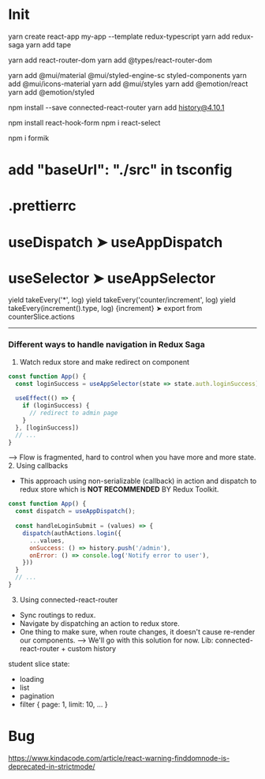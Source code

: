 # Init 
yarn create react-app my-app --template redux-typescript
yarn add redux-saga
yarn add tape

yarn add react-router-dom
yarn add @types/react-router-dom

yarn add @mui/material @mui/styled-engine-sc styled-components
yarn add @mui/icons-material 
yarn add @mui/styles
yarn add @emotion/react
yarn add @emotion/styled

npm install --save connected-react-router
yarn add history@4.10.1

npm install react-hook-form
npm i react-select

npm i formik
# add  "baseUrl": "./src" in tsconfig

# .prettierrc

# useDispatch ➤ useAppDispatch
# useSelector ➤ useAppSelector

yield takeEvery('*', log)
yield takeEvery('counter/increment', log)
yield takeEvery(increment().type, log)  {increment} ➤ export from counterSlice.actions


----
### Different ways to handle navigation in Redux Saga
1. Watch redux store and make redirect on component
```jsx
const function App() {
  const loginSuccess = useAppSelector(state => state.auth.loginSuccess)
  
  useEffect(() => {
    if (loginSuccess) {
      // redirect to admin page
    }
  }, [loginSuccess])
  // ...
}
```
--> Flow is fragmented, hard to control when you have more and more state.
2. Using callbacks
- This approach using non-serializable (callback) in action and dispatch to redux store which is **NOT RECOMMENDED** BY Redux Toolkit.
```jsx
const function App() {
  const dispatch = useAppDispatch();
  
  const handleLoginSubmit = (values) => {
    dispatch(authActions.login({
      ...values,
      onSuccess: () => history.push('/admin'),
      onError: () => console.log('Notify error to user'),
    }))
  }
  // ...
}
```
3. Using connected-react-router
- Sync routings to redux.
- Navigate by dispatching an action to redux store.
- One thing to make sure, when route changes, it doesn't cause re-render our components.
--> We'll go with this solution for now.
Lib: connected-react-router + custom history


student slice state:
- loading
- list
- pagination
- filter { page: 1, limit: 10, ... }

# Bug
https://www.kindacode.com/article/react-warning-finddomnode-is-deprecated-in-strictmode/